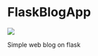 # FlaskBlogApp

<img src="https://github.com/sesh/FlaskBlogApp/workflows/CI-CD-Pipeline-to-AWS-ElasticBeanstalk/badge.svg?branch=master"><br>

Simple web blog on flask
